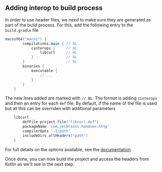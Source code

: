 ## Adding interop to build process

In order to use header files, we need to make sure they are generated as part of the build process. For this, add the following entry to the `build.gradle` file

<div class="highlight-snippet" mode="groovy" theme="idea">

```groovy
macosX64("macos") {
        compilations.main { // NL
            cinterops {     // NL
                libcurl     // NL
            }               // NL
        }                   // NL
        binaries {
            executable {
                // ...
            }
        }
    }
```

</div>

The new lines added are marked with `// NL`. The format is adding `cinterops` and then an entry for each `def` file. By default, if the name of the file is used but all this 
can be overriden with additional parameters

<div class="highlight-snippet" mode="groovy" theme="idea">

```groovy
    libcurl 
        defFile project.file("libcurl.def")
        packageName 'com.jetbrains.handson.http'
        compilerOpts '-I/path'
        includeDirs.allHeaders("path")
    }
```

</div>

For full details on the options available, see the [documentation](https://kotlinlang.org/docs/reference/building-mpp-with-gradle.html#cinterop-support).

Once done, you can now build the project and access the headers from Kotlin as we'll see in the next step. 
